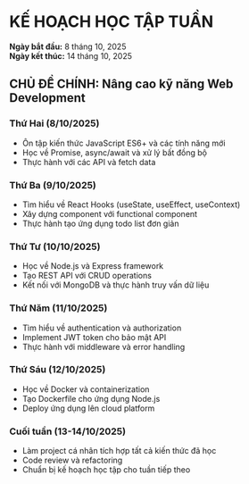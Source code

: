 # KẾ HOẠCH HỌC TẬP TUẦN

**Ngày bắt đầu:** 8 tháng 10, 2025  
**Ngày kết thúc:** 14 tháng 10, 2025

## CHỦ ĐỀ CHÍNH: Nâng cao kỹ năng Web Development

### Thứ Hai (8/10/2025)
- Ôn tập kiến thức JavaScript ES6+ và các tính năng mới
- Học về Promise, async/await và xử lý bất đồng bộ
- Thực hành với các API và fetch data

### Thứ Ba (9/10/2025)
- Tìm hiểu về React Hooks (useState, useEffect, useContext)
- Xây dựng component với functional component
- Thực hành tạo ứng dụng todo list đơn giản

### Thứ Tư (10/10/2025)
- Học về Node.js và Express framework
- Tạo REST API với CRUD operations
- Kết nối với MongoDB và thực hành truy vấn dữ liệu

### Thứ Năm (11/10/2025)
- Tìm hiểu về authentication và authorization
- Implement JWT token cho bảo mật API
- Thực hành với middleware và error handling

### Thứ Sáu (12/10/2025)
- Học về Docker và containerization
- Tạo Dockerfile cho ứng dụng Node.js
- Deploy ứng dụng lên cloud platform

### Cuối tuần (13-14/10/2025)
- Làm project cá nhân tích hợp tất cả kiến thức đã học
- Code review và refactoring
- Chuẩn bị kế hoạch học tập cho tuần tiếp theo